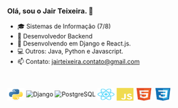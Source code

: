 ### Olá, sou o Jair Teixeira. 👋

- 🎓 Sistemas de Informação (7/8)
- 🔭 Desenvolvedor Backend
- 🌱 Desenvolvendo em Django e React.js.
- 💻 Outros: Java, Python e Javascript.
- 📫 Contato: jairteixeira.contato@gmail.com

##

<div style="display: inline_block"><br>
  <img align="center" alt="Python" height="30" width="40" src="https://raw.githubusercontent.com/devicons/devicon/master/icons/python/python-original.svg">
  <img align="center" alt="Django" height="30" width="40" src="https://cdn.jsdelivr.net/gh/devicons/devicon/icons/django/django-plain.svg">
  <img align="center" alt="PostgreSQL" height="30" width="40" src="https://cdn.jsdelivr.net/gh/devicons/devicon/icons/postgresql/postgresql-original.svg">  
  <img align="center" alt="React" height="30" width="40" src="https://raw.githubusercontent.com/devicons/devicon/master/icons/react/react-original.svg">
  <img align="center" alt="Js" height="30" width="40" src="https://raw.githubusercontent.com/devicons/devicon/master/icons/javascript/javascript-plain.svg">
  <img align="center" alt="HTML" height="30" width="40" src="https://raw.githubusercontent.com/devicons/devicon/master/icons/html5/html5-original.svg">
  <img align="center" alt="CSS" height="30" width="40" src="https://raw.githubusercontent.com/devicons/devicon/master/icons/css3/css3-original.svg">
</div> 

##
<!--
<div align="center">
  <a href="https://github.com/JairTex">
  <img height="180em" src="https://github-readme-stats.vercel.app/api?username=JairTex&&show_icons=true&include_all_commits=true&count_private=true&theme=algolia"/>
  <img height="180em" src="https://github-readme-stats.vercel.app/api/top-langs/?username=JairTex&layout=compact&langs_count=7&theme=algolia"/>
</div>

##
  
<div>
  <a href="https://www.linkedin.com/in/jair-teixeira-99286318a/" target="_blank"><img src="https://img.shields.io/badge/-LinkedIn-%230077B5?style=for-the-badge&logo=linkedin&logoColor=white" target="_blank"></a> 
  <a href = "mailto:jairteixeira.contato@gmail.com"><img src="https://img.shields.io/badge/Gmail-D14836?style=for-the-badge&logo=gmail&logoColor=white" target="_blank"></a>
</div>
 -->
<!--
**JairTex/Jairtex** is a ✨ _special_ ✨ repository because its `README.md` (this file) appears on your GitHub profile.

Here are some ideas to get you started:

- 🔭 I’m currently working on ...
- 🌱 I’m currently learning ...
- 👯 I’m looking to collaborate on ...
- 🤔 I’m looking for help with ...
- 💬 Ask me about ...
- 📫 Contato: jairteixeira.contato@gmail.com
- 😄 Pronouns: ...
- ⚡ Fun fact: ...
-->

